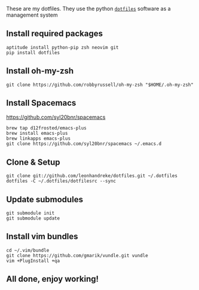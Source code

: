 These are my dotfiles. They use the python [`dotfiles`](https://github.com/jbernard/dotfiles/) software as a management system

## Install required packages
	aptitude install python-pip zsh neovim git
	pip install dotfiles

## Install oh-my-zsh
	git clone https://github.com/robbyrussell/oh-my-zsh "$HOME/.oh-my-zsh"

## Install Spacemacs

https://github.com/syl20bnr/spacemacs

	brew tap d12frosted/emacs-plus
	brew install emacs-plus
	brew linkapps emacs-plus
	git clone https://github.com/syl20bnr/spacemacs ~/.emacs.d


## Clone & Setup
	git clone git://github.com/leonhandreke/dotfiles.git ~/.dotfiles
	dotfiles -C ~/.dotfiles/dotfilesrc --sync

## Update submodules
	git submodule init
	git submodule update


## Install vim bundles
	cd ~/.vim/bundle
	git clone https://github.com/gmarik/vundle.git vundle
	vim +PlugInstall +qa

## All done, enjoy working!
